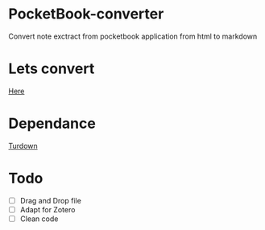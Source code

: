 # PocketBook-converter
 Convert note exctract from pocketbook application from html to markdown

 # Lets convert
 [Here](https://bamwempan.github.io/PocketBook-converter/)

 # Dependance
 [Turdown](https://github.com/mixmark-io/turndown)

# Todo
- [ ] Drag and Drop file
- [ ] Adapt for Zotero
- [ ] Clean code